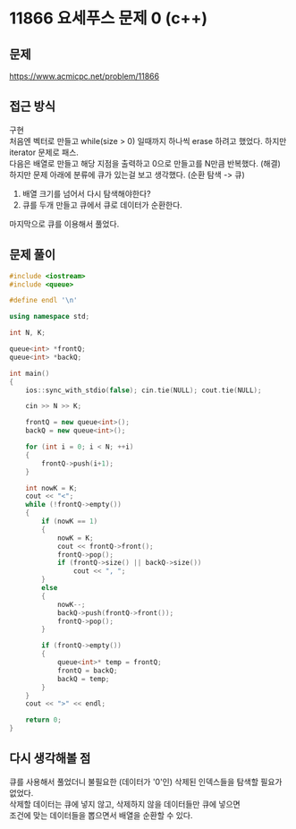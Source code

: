 # 11866 요세푸스 문제 0 (c++)

## 문제
https://www.acmicpc.net/problem/11866

## 접근 방식
구현   
처음엔 벡터로 만들고 while(size > 0) 일때까지 하나씩 erase 하려고 했었다. 하지만 iterator 문제로 패스.   
다음은 배열로 만들고 해당 지점을 출력하고 0으로 만들고를 N만큼 반복했다. (해결)   
하지만 문제 아래에 분류에 큐가 있는걸 보고 생각했다. (순환 탐색 -> 큐)
1. 배열 크기를 넘어서 다시 탐색해야한다?
2. 큐를 두개 만들고 큐에서 큐로 데이터가 순환한다.

마지막으로 큐를 이용해서 풀었다.


## 문제 풀이
```c++
#include <iostream>
#include <queue>

#define endl '\n'

using namespace std;

int N, K;

queue<int> *frontQ;
queue<int> *backQ;

int main()
{
	ios::sync_with_stdio(false); cin.tie(NULL); cout.tie(NULL);

	cin >> N >> K;

	frontQ = new queue<int>();
	backQ = new queue<int>();

	for (int i = 0; i < N; ++i)
	{
		frontQ->push(i+1);
	}

	int nowK = K;
	cout << "<";
	while (!frontQ->empty())
	{
		if (nowK == 1)
		{
			nowK = K;
			cout << frontQ->front();
			frontQ->pop();
			if (frontQ->size() || backQ->size())
				cout << ", ";
		}
		else
		{
			nowK--;
			backQ->push(frontQ->front());
			frontQ->pop();
		}

		if (frontQ->empty())
		{
			queue<int>* temp = frontQ;
			frontQ = backQ;
			backQ = temp;
		}
	}
	cout << ">" << endl;

	return 0;
}
```

## 다시 생각해볼 점
큐를 사용해서 풀었더니 불필요한 (데이터가 '0'인) 삭제된 인덱스들을 탐색할 필요가 없었다.   
삭제할 데이터는 큐에 넣지 않고, 삭제하지 않을 데이터들만 큐에 넣으면   
조건에 맞는 데이터들을 뽑으면서 배열을 순환할 수 있다.